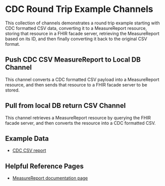 # CDC Round Trip Example Channels

This collection of channels demonstrates a round trip example starting with CDC formatted CSV data, converting it to a MeasureReport resource, storing that resource in a FHIR facade server, retrieving the MeasureReport based on its ID, and then finally converting it back to the original CSV format.

## Push CDC CSV MeasureReport to Local DB Channel

This channel converts a CDC formatted CSV payload into a MeasureReport resource, and then sends that resource to a FHIR facade server to be stored.

## Pull from local DB return CSV Channel

This channel retrieves a MeasureReport resource by querying the FHIR facade server, and then converts the resource into a CDC formatted CSV.

## Example Data

- [CDC CSV report](../../resources/cdc.csv)

## Helpful Reference Pages

- [MeasureReport documentation page](https://www.hl7.org/fhir/measurereport.html)
